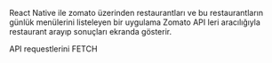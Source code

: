 React Native ile zomato üzerinden restaurantları ve bu restaurantların günlük menülerini listeleyen bir uygulama
Zomato API leri aracılığıyla restaurant arayıp sonuçları ekranda gösterir.

API requestlerini FETCH

